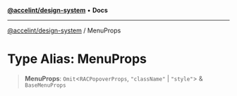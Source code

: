 [**@accelint/design-system**](../README.md) • **Docs**

***

[@accelint/design-system](../README.md) / MenuProps

# Type Alias: MenuProps

> **MenuProps**: `Omit`\<`RACPopoverProps`, `"className"` \| `"style"`\> & `BaseMenuProps`
